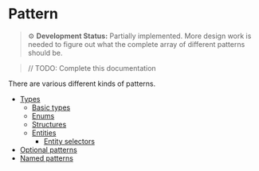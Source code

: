 # Pattern

> ⚙️ **Development Status:** Partially implemented. More design work is needed to figure out what the complete array of different patterns should be.

> // TODO: Complete this documentation

There are various different kinds of patterns.

-   [Types](type.md)
    -   [Basic types](basic-types.md)
    -   [Enums](enum.md)
    -   [Structures](structure.md)
    -   [Entities](entity.md)
        -   [Entity selectors](entity-selector.md)
-   [Optional patterns](optional-pattern.md)
-   [Named patterns](named-pattern.md)
